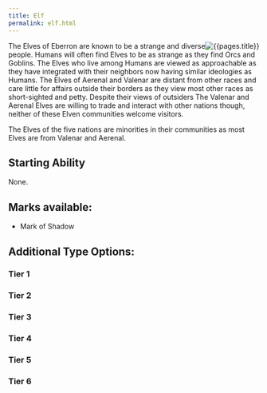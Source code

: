 ```yaml
---
title: Elf
permalink: elf.html
---
```


<img src='images/races/{{page.title}}.png' alt='{{pages.title}}' style="float:right">

The Elves of Eberron are known to be a strange and diverse people. Humans will often find Elves to be as strange as they find Orcs and Goblins. The Elves who live among Humans are viewed as approachable as they have integrated with their neighbors now having similar ideologies as Humans. The Elves of Aerenal and Valenar are distant from other races and care little for affairs outside their borders as they view most other races as short-sighted and petty. Despite their views of outsiders The Valenar and Aerenal Elves are willing to trade and interact with other nations though, neither of these Elven communities welcome visitors.  

The Elves of the five nations are minorities in their communities as most Elves are from Valenar and Aerenal. 

## Starting Ability
None.

## Marks available:
- Mark of Shadow

## Additional Type Options:

### Tier 1


### Tier 2


### Tier 3


### Tier 4


### Tier 5


### Tier 6

